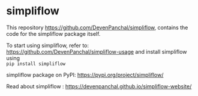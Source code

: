 # simpliflow

This repository https://github.com/DevenPanchal/simpliflow, contains the code for the simpliflow package itself.

To start using simpliflow, refer to: https://github.com/DevenPanchal/simpliflow-usage and install simpliflow using  
```pip install simpliflow``` 

simpliflow package on PyPI: https://pypi.org/project/simpliflow/ 

Read about simpliflow : https://devenpanchal.github.io/simpliflow-website/